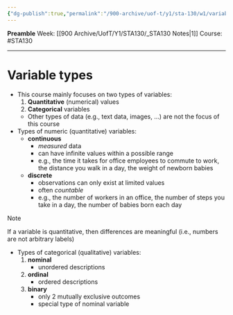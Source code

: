 ```yaml
---
{"dg-publish":true,"permalink":"/900-archive/uof-t/y1/sta-130/w1/variable-types-and-distributions/","created":"2024-01-15T12:35:01.346-08:00","updated":"2024-01-15T14:03:22.299-08:00"}
---
```


**Preamble**
Week: [[900 Archive/UofT/Y1/STA130/_STA130 Notes\|1]]
Course: #STA130

---
# Variable types

- This course mainly focuses on two types of variables:
	1. **Quantitative** (numerical) values
	2. **Categorical** variables
	- Other types of data (e.g., text data, images, …) are not the focus of this course
- Types of numeric (quantitative) variables:
	- **continuous**
		- *measured* data
		- can have infinite values within a possible range
		- e.g., the time it takes for office employees to commute to work, the distance you walk in a day, the weight of newborn babies
	- **discrete**
		- observations can only exist at limited values
		- often *countable*
		- e.g., the number of workers in an office, the number of steps you take in a day, the number of babies born each day

> [!note]
> If a variable is quantitative, then differences are meaningful (i.e., numbers are not arbitrary labels)

- Types of categorical (qualitative) variables:
	1. **nominal**
		- unordered descriptions
	2. **ordinal**
		- ordered descriptions
	3. **binary**
		- only 2 mutually exclusive outcomes
		- special type of nominal variable

